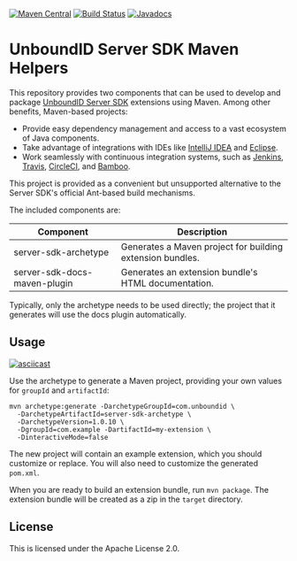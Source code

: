 [![Maven Central](https://maven-badges.herokuapp.com/maven-central/com.unboundid/server-sdk-maven-parent/badge.svg)](https://maven-badges.herokuapp.com/maven-central/com.unboundid/server-sdk-maven-parent) [![Build Status](https://travis-ci.org/UnboundID/server-sdk-maven.svg?branch=master)](https://travis-ci.org/UnboundID/server-sdk-maven) [![Javadocs](https://www.javadoc.io/badge/com.unboundid/server-sdk-maven-parent.svg)](https://www.javadoc.io/doc/com.unboundid/server-sdk-maven-parent)
# UnboundID Server SDK Maven Helpers

This repository provides two components that can be used to develop and package 
[UnboundID Server SDK](http://blog.arnaudlacour.com/2011/01/introducing-unboundid-server-sdk-future.html) 
extensions using Maven. Among other benefits, Maven-based projects:

* Provide easy dependency management and access to a vast ecosystem of Java components.
* Take advantage of integrations with IDEs like
[IntelliJ IDEA](https://www.jetbrains.com/help/idea/2016.2/getting-started-with-maven.html#create_maven_project)
and [Eclipse](https://books.sonatype.com/m2eclipse-book/reference/creating.html#creating-sect-m2e-create-archetype).
* Work seamlessly with continuous integration systems, such as
[Jenkins](https://wiki.jenkins-ci.org/display/JENKINS/Building+a+maven2+project),
[Travis](https://docs.travis-ci.com/user/languages/java/),
[CircleCI](https://circleci.com/docs/language-java/), and
[Bamboo](https://confluence.atlassian.com/bamboo/maven-289277038.html).

This project is provided as a convenient but unsupported
alternative to the Server SDK's official Ant-based build mechanisms.

The included components are:

| Component | Description |
| --- | --- |
| server-sdk-archetype | Generates a Maven project for building extension bundles. |
| server-sdk-docs-maven-plugin | Generates an extension bundle's HTML documentation. |

Typically, only the archetype needs to be used directly; the project that it
generates will use the docs plugin automatically.

## Usage

[![asciicast](https://asciinema.org/a/105217.png)](https://asciinema.org/a/105217)

Use the archetype to generate a Maven project, providing your own values for 
`groupId` and `artifactId`:

```
mvn archetype:generate -DarchetypeGroupId=com.unboundid \
  -DarchetypeArtifactId=server-sdk-archetype \
  -DarchetypeVersion=1.0.10 \
  -DgroupId=com.example -DartifactId=my-extension \
  -DinteractiveMode=false
```

The new project will contain an example extension, which you should customize 
or replace. You will also need to customize the generated `pom.xml`.

When you are ready to build an extension bundle, run `mvn package`. 
The extension bundle will be created as a zip in the `target` directory.

## License

This is licensed under the Apache License 2.0.
